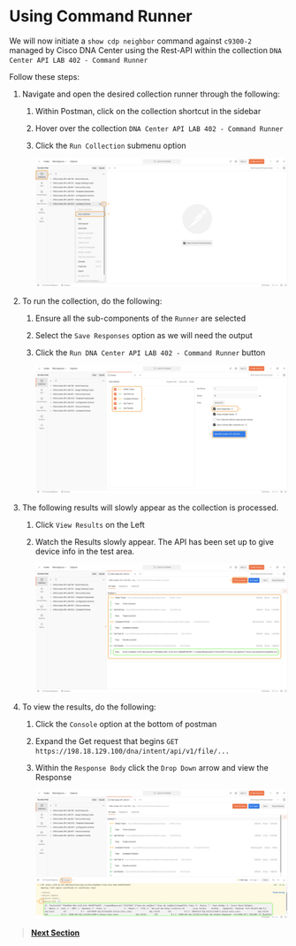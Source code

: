 # Using Command Runner

We will now initiate a `show cdp neighbor` command against `c9300-2` managed by Cisco DNA Center using the Rest-API within the collection `DNA Center API LAB 402 - Command Runner`

Follow these steps:

1. Navigate and open the desired collection runner through the following:

   1. Within Postman, click on the collection shortcut in the sidebar
   2. Hover over the collection `DNA Center API LAB 402 - Command Runner`
   3. Click the `Run Collection` submenu option

      ![json](./images/Postman-Collection-CmdRun.png?raw=true "Import JSON")

2. To run the collection, do the following:

   1. Ensure all the sub-components of the `Runner` are selected
   2. Select the `Save Responses` option as we will need the output
   3. Click  the `Run DNA Center API LAB 402 - Command Runner` button

      ![json](./images/Postman-Collection-CmdRun-Runner.png?raw=true "Import JSON")

3. The following results will slowly appear as the collection is processed.

   1. Click `View Results` on the Left
   2. Watch the Results slowly appear. The API has been set up to give device info in the test area.

      ![json](./images/Postman-Collection-CmdRun-Summary.png?raw=true "Import JSON")

4. To view the results, do the following:

   1. Click the `Console` option at the bottom of postman
   2. Expand the Get request that begins `GET https://198.18.129.100/dna/intent/api/v1/file/...` 
   3. Within the `Response Body` click the `Drop Down` arrow and view the Response

      ![json](./images/Postman-Collection-CmdRun-Console.png?raw=true "Import JSON")

> [**Next Section**](03-summary.md)